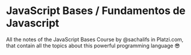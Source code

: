 # JavaScript Bases / Fundamentos de Javascript

All the notes of the JavaScript Bases Course by @sachalifs in Platzi.com, that contain all the topics about this powerful programming language 😎
